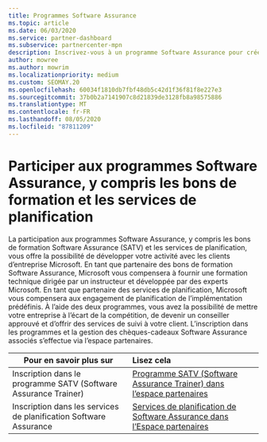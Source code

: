 ```yaml
---
title: Programmes Software Assurance
ms.topic: article
ms.date: 06/03/2020
ms.service: partner-dashboard
ms.subservice: partnercenter-mpn
description: Inscrivez-vous à un programme Software Assurance pour créer des activités et être compensé pour la formation et la planification aux entreprises.
author: mowree
ms.author: mowrim
ms.localizationpriority: medium
ms.custom: SEOMAY.20
ms.openlocfilehash: 60034f1810db7fbf48db5c42d1f36f81f8e227e3
ms.sourcegitcommit: 37b0b2a7141907c8d21839de3128fb8a98575886
ms.translationtype: MT
ms.contentlocale: fr-FR
ms.lasthandoff: 08/05/2020
ms.locfileid: "87811209"
---
```

# <a name="participate-in-software-assurance-programs-including-training-vouchers-and-planning-services"></a>Participer aux programmes Software Assurance, y compris les bons de formation et les services de planification

La participation aux programmes Software Assurance, y compris les bons de formation Software Assurance (SATV) et les services de planification, vous offre la possibilité de développer votre activité avec les clients d’entreprise Microsoft. En tant que partenaire des bons de formation Software Assurance, Microsoft vous compensera à fournir une formation technique dirigée par un instructeur et développée par des experts Microsoft. En tant que partenaire des services de planification, Microsoft vous compensera aux engagement de planification de l’implémentation prédéfinis. À l’aide des deux programmes, vous avez la possibilité de mettre votre entreprise à l’écart de la compétition, de devenir un conseiller approuvé et d’offrir des services de suivi à votre client. L’inscription dans les programmes et la gestion des chèques-cadeaux Software Assurance associés s’effectue via l’espace partenaires.

|**Pour en savoir plus sur**   |**Lisez cela**   |
|--------------------------|:------------------|
|Inscription dans le programme SATV (Software Assurance Trainer)|[Programme SATV (Software Assurance Trainer) dans l’espace partenaires](software-assurance-satv.md)|
|Inscription dans les services de planification Software Assurance|[Services de planification de Software Assurance dans l’Espace partenaires](software-assurance-dps.md) |